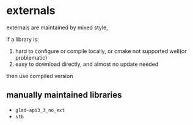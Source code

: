 # externals

externals are maintained by mixed style,

if a library is:

1. hard to configure or compile locally, or cmake not supported well(or problematic)
1. easy to download directly, and almost no update needed

then use compiled version

## manually maintained libraries

- `glad-api3_3_no_ext`
- `stb`
